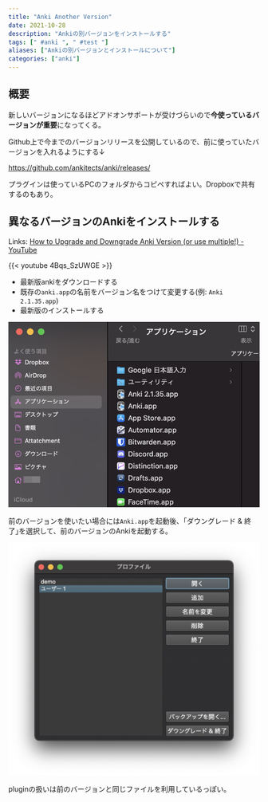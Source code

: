 ```yaml
---
title: "Anki Another Version"
date: 2021-10-28
description: "Ankiの別バージョンをインストールする"
tags: [" #anki ", " #test "]
aliases: ["Ankiの別バージョンとインストールについて"]
categories: ["anki"]
---
```


## 概要

新しいバージョンになるほどアドオンサポートが受けづらいので**今使っているバージョンが重要**になってくる。

Github上で今までのバージョンリリースを公開しているので、前に使っていたバージョンを入れるようにする↓

https://github.com/ankitects/anki/releases/

プラグインは使っているPCのフォルダからコピペすればよい。Dropboxで共有するのもあり。

## 異なるバージョンのAnkiをインストールする

Links: [How to Upgrade and Downgrade Anki Version (or use multiple!) - YouTube](https://www.youtube.com/watch?v=4Bqs_SzUWGE&ab_channel=TheAnKing)

{{< youtube 4Bqs_SzUWGE >}}

- 最新版ankiをダウンロードする
- 既存の`anki.app`の名前をバージョン名をつけて変更する(例: `Anki 2.1.35.app`)
- 最新版のインストールする

![img1](data/img_anki-another-versions.png)

前のバージョンを使いたい場合には`Anki.app`を起動後、｢ダウングレード & 終了｣を選択して、前のバージョンのAnkiを起動する。

![img2](data/img_anki-downgrade-quit.png)

pluginの扱いは前のバージョンと同じファイルを利用しているっぽい。